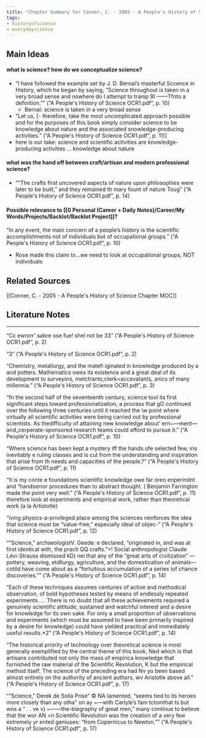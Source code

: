 ```yaml
---
title: "Chapter Summary for Conner, C. - 2005 - A People's History of Science - Chapter 1"
tags:
- historyofscience
- everydayscience
---
```


## Main Ideas
#### what is science? how do we conceptualize science?
- “I have followed the example set by J. D. Bernal’s masterful Sccence in History, which he began by saying, “Science throughout is taken in a very broad sense and nowhere do I attempt to tramp 9) ——Tfnto a definition.”” (“A People's History of Science OCR1.pdf”, p. 10)
	- Bernal: science is taken in a very broad sense
- “Let us, [- therefore, take the most uncomplicated approach possible and for the purposes of this book simply consider science to be knowledge about nature and the associated snowledge-producing activities.” (“A People's History of Science OCR1.pdf”, p. 11)]
- here is our take: science and scientific activities are knowledge-producing activities ... knowledge about nature

#### what was the hand off between craft/artisan and modern professional science?
- ““The crafts first uncovered aspects of nature upon philosophies were later to be built,” and they remained th mary fount of nature Toug” (“A People's History of Science OCR1.pdf”, p. 14)

#### 


#### 


#### Possible relevance to [[0 Personal (Career + Daily Notes)/Career/My Words/Projects/Backlot/Backlot Project]]?
“In any event, the main concern of a people’s history is the scientific accomplishments not of individuals but of occupational groups.” (“A People's History of Science OCR1.pdf”, p. 10) 
- Rose made this claim to...we need to look at occupational groups, NOT individuals


## Related Sources
[[Conner, C. - 2005 - A People's History of Science Chapter MOC]]

## Literature Notes


-----------

“Cc ewrorr’ sabre ose fue! shel not be 33” (“A People's History of Science OCR1.pdf”, p. 2)

“3” (“A People's History of Science OCR1.pdf”, p. 2)

“Chemistry, metallurgy, and the matefi iginated in knowledge produced by a and potters. Mathematics owes its existence and a great deal of its development to surveyors, metctrants;cterk=accevatants, anics of many millennia.” (“A People's History of Science OCR1.pdf”, p. 3)



“fn the second half of the seventeenth century, science tool its first significant steps toward professionalization, a process that gO continued over the following three centuries until it reached the \w point where virtually all scientific activities were being carried out by professional scientists. As thedifficulty of attaining new knowledge about’ ern~—ment—and_cerperate-sponsored research teams could afford to pursue it.” (“A People's History of Science OCR1.pdf”, p. 10)



“Where science has been kept a mystery iff the hands ofe selected few, iris inevitably e ruling classes and is cut from the understanding and inspiration that arise from th needs and capacities of the people.?” (“A People's History of Science OCR1.pdf”, p. 11)



“It is my conte e foundations scientific knowledge owe far oreo enperindnt and “handserror procedures than to abstract thought. ( Benjamin Farrington made the point very well:” (“A People's History of Science OCR1.pdf”, p. 11) therefore look at experiments and empirical work, rather than theoretical work (a la Artistotle)



“iving physics-a-privileged place among the sciences reinforces the idea that science must be “value-free,” especially ideal of objec-” (“A People's History of Science OCR1.pdf”, p. 12)

““Science,” archaeologistV. Geede: e declared, “originated in, and was at first identical with, the practi QQ crafts.”>! Social anthropologist Claude Lévi-Strauss dismissed kD) nei that any of the “great arts of civilization” —pottery, weaving, etdllurgy, agriculture, and the domestication of animals—cotild have come about as a “fortuitous accumulation of a series lof chance discoveries.”” (“A People's History of Science OCR1.pdf”, p. 14)

“Each of these techniques assumes centuries of active and methodical observation, of bold hypotheses tested by means of endlessly repeated experiments. ... There is no doubt that all these achievements required a genuinely scientific attitude, sustained and watchful interest and a desire for knowledge for its own sake. For only a small proportion of observations and experiments (which must be assumed to have been primarily inspired by a desire for knowledge) could have yielded practical and immediately useful results.*2” (“A People's History of Science OCR1.pdf”, p. 14)



“The historical priority of technology over theoretical science is most generally exemplified by the central theme of this book, Ned which is that artisans contributed not only the mass of empirica knowledge that furnished the raw material of the Scientific Revolution, K but the empirical method itself. The science of the preceding era had Nv yo been based almost entirely on the authority of ancient authors, wv Aristotle above all.” (“A People's History of Science OCR1.pdf”, p. 17)

““Science,” Derek de Solla Prise” © NA lamented, “seems tied to its heroes more closely than any otha” on ay ~—with Carlyle’s fam tctomthat ts but wos a ” . . ve v) ~——the-biegraphy of great men,” many continue to believe that the wor AN <n Scientific Revolution was the creation of a very few extremely yr ented geniuses: “from Copernicus to Newton.”” (“A People's History of Science OCR1.pdf”, p. 17)

